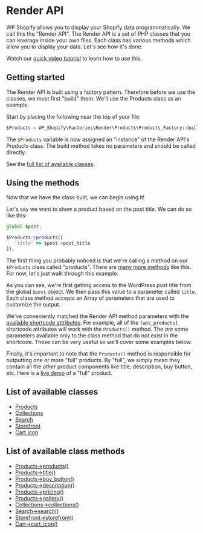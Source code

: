 # Render API

WP Shopify allows you to display your Shopify data programmatically. We call this the "Render API". The Render API is a set of PHP classes that you can leverage inside your own files. Each class has various methods which allow you to display your data. Let's see how it's done.

Watch our [quick video tutorial](https://www.youtube.com/watch?v=lYm6G35e8sI) to learn how to use this.

## Getting started

The Render API is built using a factory pattern. Therefore before we use the classes, we must first "build" them. We'll use the Products class as an example.

Start by placing the following near the top of your file:

```php
$Products = WP_Shopify\Factories\Render\Products\Products_Factory::build();
```

The `$Products` variable is now assigned an "instance" of the Render API's Products class. The build method takes no parameters and should be called directly.

See the [full list of available classes](#list-of-available-classes).

## Using the methods

Now that we have the class built, we can begin using it!

Let's say we want to show a product based on the post title. We can do so like this:

```js
global $post;

$Products->products([
   'title' => $post->post_title
]);
```

The first thing you probably noticed is that we're calling a method on our `$Products` class called "products". There are [many more methods](#list-of-available-class-methods) like this. For now, let's just walk through this example.

As you can see, we're first getting access to the WordPress post title from the global `$post` object. We then pass this value to a parameter called `title`. Each class method accepts an Array of parameters that are used to customize the output.

We've conveniently matched the Render API method parameters with the [available shortcode attributes](shortcodes/wps_products). For example, all of the `[wps_products]` shortcode attributes will work with the `Products()` method. The _are_ some parameters available only to the class method that do not exist in the shortcode. These can be very useful so we'll cover some examples below.

Finally, it's important to note that the `Products()` method is responsible for outputting one or more "full" products. By "full", we simply mean they contain all the _other_ product components like title, description, buy button, etc. Here is a [live demo](https://demo.wpshop.io/products-example/) of a "full" product.

## List of available classes

-  [Products](/)
-  [Collections](/)
-  [Search](/)
-  [Storefront](/)
-  [Cart Icon](/)

## List of available class methods

-  [Products->products()](/)
-  [Products->title()](/)
-  [Products->buy_button()](/)
-  [Products->description()](/)
-  [Products->pricing()](/)
-  [Products->gallery()](/)
-  [Collections->collections()](/)
-  [Search->search()](/)
-  [Storefront->storefront()](/)
-  [Cart->cart_icon()](/)
